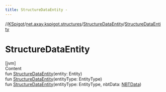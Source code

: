 ```yaml
---
title: StructureDataEntity -
---
```

//[KSpigot](../../index.md)/[net.axay.kspigot.structures](../index.md)/[StructureDataEntity](index.md)/[StructureDataEntity](-structure-data-entity.md)



# StructureDataEntity  
[jvm]  
Content  
fun [StructureDataEntity](-structure-data-entity.md)(entity: Entity)  
fun [StructureDataEntity](-structure-data-entity.md)(entityType: EntityType)  
fun [StructureDataEntity](-structure-data-entity.md)(entityType: EntityType, nbtData: [NBTData](../../net.axay.kspigot.data/-n-b-t-data/index.md))  




